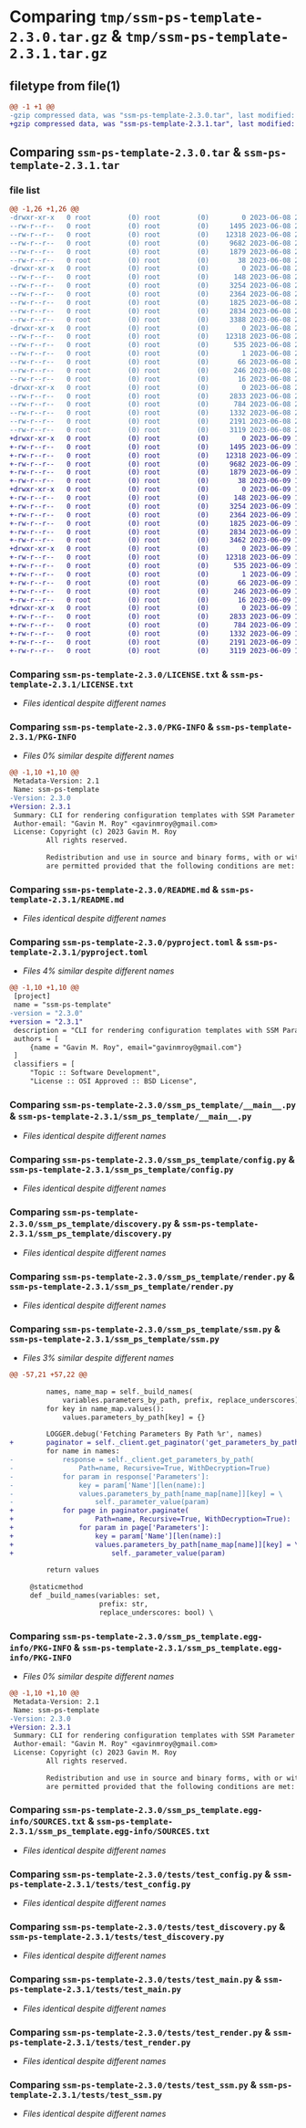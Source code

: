 # Comparing `tmp/ssm-ps-template-2.3.0.tar.gz` & `tmp/ssm-ps-template-2.3.1.tar.gz`

## filetype from file(1)

```diff
@@ -1 +1 @@
-gzip compressed data, was "ssm-ps-template-2.3.0.tar", last modified: Thu Jun  8 21:23:46 2023, max compression
+gzip compressed data, was "ssm-ps-template-2.3.1.tar", last modified: Fri Jun  9 17:01:16 2023, max compression
```

## Comparing `ssm-ps-template-2.3.0.tar` & `ssm-ps-template-2.3.1.tar`

### file list

```diff
@@ -1,26 +1,26 @@
-drwxr-xr-x   0 root         (0) root         (0)        0 2023-06-08 21:23:46.932765 ssm-ps-template-2.3.0/
--rw-r--r--   0 root         (0) root         (0)     1495 2023-06-08 21:23:35.000000 ssm-ps-template-2.3.0/LICENSE.txt
--rw-r--r--   0 root         (0) root         (0)    12318 2023-06-08 21:23:46.932765 ssm-ps-template-2.3.0/PKG-INFO
--rw-r--r--   0 root         (0) root         (0)     9682 2023-06-08 21:23:35.000000 ssm-ps-template-2.3.0/README.md
--rw-r--r--   0 root         (0) root         (0)     1879 2023-06-08 21:23:35.000000 ssm-ps-template-2.3.0/pyproject.toml
--rw-r--r--   0 root         (0) root         (0)       38 2023-06-08 21:23:46.932765 ssm-ps-template-2.3.0/setup.cfg
-drwxr-xr-x   0 root         (0) root         (0)        0 2023-06-08 21:23:46.928764 ssm-ps-template-2.3.0/ssm_ps_template/
--rw-r--r--   0 root         (0) root         (0)      148 2023-06-08 21:23:35.000000 ssm-ps-template-2.3.0/ssm_ps_template/__init__.py
--rw-r--r--   0 root         (0) root         (0)     3254 2023-06-08 21:23:35.000000 ssm-ps-template-2.3.0/ssm_ps_template/__main__.py
--rw-r--r--   0 root         (0) root         (0)     2364 2023-06-08 21:23:35.000000 ssm-ps-template-2.3.0/ssm_ps_template/config.py
--rw-r--r--   0 root         (0) root         (0)     1825 2023-06-08 21:23:35.000000 ssm-ps-template-2.3.0/ssm_ps_template/discovery.py
--rw-r--r--   0 root         (0) root         (0)     2834 2023-06-08 21:23:35.000000 ssm-ps-template-2.3.0/ssm_ps_template/render.py
--rw-r--r--   0 root         (0) root         (0)     3388 2023-06-08 21:23:35.000000 ssm-ps-template-2.3.0/ssm_ps_template/ssm.py
-drwxr-xr-x   0 root         (0) root         (0)        0 2023-06-08 21:23:46.932765 ssm-ps-template-2.3.0/ssm_ps_template.egg-info/
--rw-r--r--   0 root         (0) root         (0)    12318 2023-06-08 21:23:46.000000 ssm-ps-template-2.3.0/ssm_ps_template.egg-info/PKG-INFO
--rw-r--r--   0 root         (0) root         (0)      535 2023-06-08 21:23:46.000000 ssm-ps-template-2.3.0/ssm_ps_template.egg-info/SOURCES.txt
--rw-r--r--   0 root         (0) root         (0)        1 2023-06-08 21:23:46.000000 ssm-ps-template-2.3.0/ssm_ps_template.egg-info/dependency_links.txt
--rw-r--r--   0 root         (0) root         (0)       66 2023-06-08 21:23:46.000000 ssm-ps-template-2.3.0/ssm_ps_template.egg-info/entry_points.txt
--rw-r--r--   0 root         (0) root         (0)      246 2023-06-08 21:23:46.000000 ssm-ps-template-2.3.0/ssm_ps_template.egg-info/requires.txt
--rw-r--r--   0 root         (0) root         (0)       16 2023-06-08 21:23:46.000000 ssm-ps-template-2.3.0/ssm_ps_template.egg-info/top_level.txt
-drwxr-xr-x   0 root         (0) root         (0)        0 2023-06-08 21:23:46.932765 ssm-ps-template-2.3.0/tests/
--rw-r--r--   0 root         (0) root         (0)     2833 2023-06-08 21:23:35.000000 ssm-ps-template-2.3.0/tests/test_config.py
--rw-r--r--   0 root         (0) root         (0)      784 2023-06-08 21:23:35.000000 ssm-ps-template-2.3.0/tests/test_discovery.py
--rw-r--r--   0 root         (0) root         (0)     1332 2023-06-08 21:23:35.000000 ssm-ps-template-2.3.0/tests/test_main.py
--rw-r--r--   0 root         (0) root         (0)     2191 2023-06-08 21:23:35.000000 ssm-ps-template-2.3.0/tests/test_render.py
--rw-r--r--   0 root         (0) root         (0)     3119 2023-06-08 21:23:35.000000 ssm-ps-template-2.3.0/tests/test_ssm.py
+drwxr-xr-x   0 root         (0) root         (0)        0 2023-06-09 17:01:16.053104 ssm-ps-template-2.3.1/
+-rw-r--r--   0 root         (0) root         (0)     1495 2023-06-09 17:01:06.000000 ssm-ps-template-2.3.1/LICENSE.txt
+-rw-r--r--   0 root         (0) root         (0)    12318 2023-06-09 17:01:16.049104 ssm-ps-template-2.3.1/PKG-INFO
+-rw-r--r--   0 root         (0) root         (0)     9682 2023-06-09 17:01:06.000000 ssm-ps-template-2.3.1/README.md
+-rw-r--r--   0 root         (0) root         (0)     1879 2023-06-09 17:01:06.000000 ssm-ps-template-2.3.1/pyproject.toml
+-rw-r--r--   0 root         (0) root         (0)       38 2023-06-09 17:01:16.053104 ssm-ps-template-2.3.1/setup.cfg
+drwxr-xr-x   0 root         (0) root         (0)        0 2023-06-09 17:01:16.045104 ssm-ps-template-2.3.1/ssm_ps_template/
+-rw-r--r--   0 root         (0) root         (0)      148 2023-06-09 17:01:06.000000 ssm-ps-template-2.3.1/ssm_ps_template/__init__.py
+-rw-r--r--   0 root         (0) root         (0)     3254 2023-06-09 17:01:06.000000 ssm-ps-template-2.3.1/ssm_ps_template/__main__.py
+-rw-r--r--   0 root         (0) root         (0)     2364 2023-06-09 17:01:06.000000 ssm-ps-template-2.3.1/ssm_ps_template/config.py
+-rw-r--r--   0 root         (0) root         (0)     1825 2023-06-09 17:01:06.000000 ssm-ps-template-2.3.1/ssm_ps_template/discovery.py
+-rw-r--r--   0 root         (0) root         (0)     2834 2023-06-09 17:01:06.000000 ssm-ps-template-2.3.1/ssm_ps_template/render.py
+-rw-r--r--   0 root         (0) root         (0)     3462 2023-06-09 17:01:06.000000 ssm-ps-template-2.3.1/ssm_ps_template/ssm.py
+drwxr-xr-x   0 root         (0) root         (0)        0 2023-06-09 17:01:16.049104 ssm-ps-template-2.3.1/ssm_ps_template.egg-info/
+-rw-r--r--   0 root         (0) root         (0)    12318 2023-06-09 17:01:16.000000 ssm-ps-template-2.3.1/ssm_ps_template.egg-info/PKG-INFO
+-rw-r--r--   0 root         (0) root         (0)      535 2023-06-09 17:01:16.000000 ssm-ps-template-2.3.1/ssm_ps_template.egg-info/SOURCES.txt
+-rw-r--r--   0 root         (0) root         (0)        1 2023-06-09 17:01:16.000000 ssm-ps-template-2.3.1/ssm_ps_template.egg-info/dependency_links.txt
+-rw-r--r--   0 root         (0) root         (0)       66 2023-06-09 17:01:16.000000 ssm-ps-template-2.3.1/ssm_ps_template.egg-info/entry_points.txt
+-rw-r--r--   0 root         (0) root         (0)      246 2023-06-09 17:01:16.000000 ssm-ps-template-2.3.1/ssm_ps_template.egg-info/requires.txt
+-rw-r--r--   0 root         (0) root         (0)       16 2023-06-09 17:01:16.000000 ssm-ps-template-2.3.1/ssm_ps_template.egg-info/top_level.txt
+drwxr-xr-x   0 root         (0) root         (0)        0 2023-06-09 17:01:16.049104 ssm-ps-template-2.3.1/tests/
+-rw-r--r--   0 root         (0) root         (0)     2833 2023-06-09 17:01:06.000000 ssm-ps-template-2.3.1/tests/test_config.py
+-rw-r--r--   0 root         (0) root         (0)      784 2023-06-09 17:01:06.000000 ssm-ps-template-2.3.1/tests/test_discovery.py
+-rw-r--r--   0 root         (0) root         (0)     1332 2023-06-09 17:01:06.000000 ssm-ps-template-2.3.1/tests/test_main.py
+-rw-r--r--   0 root         (0) root         (0)     2191 2023-06-09 17:01:06.000000 ssm-ps-template-2.3.1/tests/test_render.py
+-rw-r--r--   0 root         (0) root         (0)     3119 2023-06-09 17:01:06.000000 ssm-ps-template-2.3.1/tests/test_ssm.py
```

### Comparing `ssm-ps-template-2.3.0/LICENSE.txt` & `ssm-ps-template-2.3.1/LICENSE.txt`

 * *Files identical despite different names*

### Comparing `ssm-ps-template-2.3.0/PKG-INFO` & `ssm-ps-template-2.3.1/PKG-INFO`

 * *Files 0% similar despite different names*

```diff
@@ -1,10 +1,10 @@
 Metadata-Version: 2.1
 Name: ssm-ps-template
-Version: 2.3.0
+Version: 2.3.1
 Summary: CLI for rendering configuration templates with SSM Parameter Store as a data source
 Author-email: "Gavin M. Roy" <gavinmroy@gmail.com>
 License: Copyright (c) 2023 Gavin M. Roy
         All rights reserved.
         
         Redistribution and use in source and binary forms, with or without modification,
         are permitted provided that the following conditions are met:
```

### Comparing `ssm-ps-template-2.3.0/README.md` & `ssm-ps-template-2.3.1/README.md`

 * *Files identical despite different names*

### Comparing `ssm-ps-template-2.3.0/pyproject.toml` & `ssm-ps-template-2.3.1/pyproject.toml`

 * *Files 4% similar despite different names*

```diff
@@ -1,10 +1,10 @@
 [project]
 name = "ssm-ps-template"
-version = "2.3.0"
+version = "2.3.1"
 description = "CLI for rendering configuration templates with SSM Parameter Store as a data source"
 authors = [
     {name = "Gavin M. Roy", email="gavinmroy@gmail.com"}
 ]
 classifiers = [
     "Topic :: Software Development",
     "License :: OSI Approved :: BSD License",
```

### Comparing `ssm-ps-template-2.3.0/ssm_ps_template/__main__.py` & `ssm-ps-template-2.3.1/ssm_ps_template/__main__.py`

 * *Files identical despite different names*

### Comparing `ssm-ps-template-2.3.0/ssm_ps_template/config.py` & `ssm-ps-template-2.3.1/ssm_ps_template/config.py`

 * *Files identical despite different names*

### Comparing `ssm-ps-template-2.3.0/ssm_ps_template/discovery.py` & `ssm-ps-template-2.3.1/ssm_ps_template/discovery.py`

 * *Files identical despite different names*

### Comparing `ssm-ps-template-2.3.0/ssm_ps_template/render.py` & `ssm-ps-template-2.3.1/ssm_ps_template/render.py`

 * *Files identical despite different names*

### Comparing `ssm-ps-template-2.3.0/ssm_ps_template/ssm.py` & `ssm-ps-template-2.3.1/ssm_ps_template/ssm.py`

 * *Files 3% similar despite different names*

```diff
@@ -57,21 +57,22 @@
 
         names, name_map = self._build_names(
             variables.parameters_by_path, prefix, replace_underscores)
         for key in name_map.values():
             values.parameters_by_path[key] = {}
 
         LOGGER.debug('Fetching Parameters By Path %r', names)
+        paginator = self._client.get_paginator('get_parameters_by_path')
         for name in names:
-            response = self._client.get_parameters_by_path(
-                Path=name, Recursive=True, WithDecryption=True)
-            for param in response['Parameters']:
-                key = param['Name'][len(name):]
-                values.parameters_by_path[name_map[name]][key] = \
-                    self._parameter_value(param)
+            for page in paginator.paginate(
+                    Path=name, Recursive=True, WithDecryption=True):
+                for param in page['Parameters']:
+                    key = param['Name'][len(name):]
+                    values.parameters_by_path[name_map[name]][key] = \
+                        self._parameter_value(param)
 
         return values
 
     @staticmethod
     def _build_names(variables: set,
                      prefix: str,
                      replace_underscores: bool) \
```

### Comparing `ssm-ps-template-2.3.0/ssm_ps_template.egg-info/PKG-INFO` & `ssm-ps-template-2.3.1/ssm_ps_template.egg-info/PKG-INFO`

 * *Files 0% similar despite different names*

```diff
@@ -1,10 +1,10 @@
 Metadata-Version: 2.1
 Name: ssm-ps-template
-Version: 2.3.0
+Version: 2.3.1
 Summary: CLI for rendering configuration templates with SSM Parameter Store as a data source
 Author-email: "Gavin M. Roy" <gavinmroy@gmail.com>
 License: Copyright (c) 2023 Gavin M. Roy
         All rights reserved.
         
         Redistribution and use in source and binary forms, with or without modification,
         are permitted provided that the following conditions are met:
```

### Comparing `ssm-ps-template-2.3.0/ssm_ps_template.egg-info/SOURCES.txt` & `ssm-ps-template-2.3.1/ssm_ps_template.egg-info/SOURCES.txt`

 * *Files identical despite different names*

### Comparing `ssm-ps-template-2.3.0/tests/test_config.py` & `ssm-ps-template-2.3.1/tests/test_config.py`

 * *Files identical despite different names*

### Comparing `ssm-ps-template-2.3.0/tests/test_discovery.py` & `ssm-ps-template-2.3.1/tests/test_discovery.py`

 * *Files identical despite different names*

### Comparing `ssm-ps-template-2.3.0/tests/test_main.py` & `ssm-ps-template-2.3.1/tests/test_main.py`

 * *Files identical despite different names*

### Comparing `ssm-ps-template-2.3.0/tests/test_render.py` & `ssm-ps-template-2.3.1/tests/test_render.py`

 * *Files identical despite different names*

### Comparing `ssm-ps-template-2.3.0/tests/test_ssm.py` & `ssm-ps-template-2.3.1/tests/test_ssm.py`

 * *Files identical despite different names*

